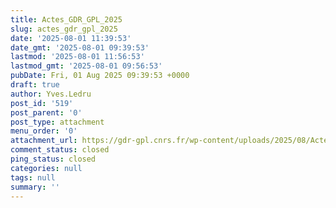 ```yaml
---
title: Actes_GDR_GPL_2025
slug: actes_gdr_gpl_2025
date: '2025-08-01 11:39:53'
date_gmt: '2025-08-01 09:39:53'
lastmod: '2025-08-01 11:56:53'
lastmod_gmt: '2025-08-01 09:56:53'
pubDate: Fri, 01 Aug 2025 09:39:53 +0000
draft: true
author: Yves.Ledru
post_id: '519'
post_parent: '0'
post_type: attachment
menu_order: '0'
attachment_url: https://gdr-gpl.cnrs.fr/wp-content/uploads/2025/08/Actes_GDR_GPL_2025.pdf
comment_status: closed
ping_status: closed
categories: null
tags: null
summary: ''
---
```



